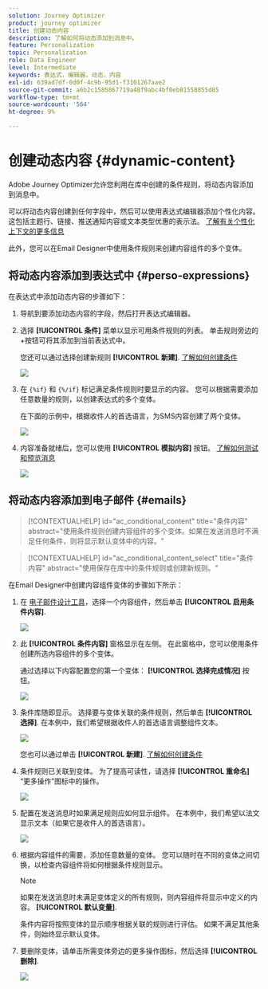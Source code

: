 ```yaml
---
solution: Journey Optimizer
product: journey optimizer
title: 创建动态内容
description: 了解如何将动态添加到消息中。
feature: Personalization
topic: Personalization
role: Data Engineer
level: Intermediate
keywords: 表达式，编辑器，动态，内容
exl-id: 639ad7df-0d0f-4c9b-95d1-f3101267aae2
source-git-commit: a6b2c1585867719a48f9abc4bf0eb81558855d85
workflow-type: tm+mt
source-wordcount: '564'
ht-degree: 9%

---
```


# 创建动态内容 {#dynamic-content}

Adobe Journey Optimizer允许您利用在库中创建的条件规则，将动态内容添加到消息中。

可以将动态内容创建到任何字段中，然后可以使用表达式编辑器添加个性化内容。 这包括主题行、链接、推送通知内容或文本类型优惠的表示法。 [了解有关个性化上下文的更多信息](personalization-contexts.md)

此外，您可以在Email Designer中使用条件规则来创建内容组件的多个变体。

## 将动态内容添加到表达式中 {#perso-expressions}

在表达式中添加动态内容的步骤如下：

1. 导航到要添加动态内容的字段，然后打开表达式编辑器。

1. 选择 **[!UICONTROL 条件]** 菜单以显示可用条件规则的列表。 单击规则旁边的+按钮可将其添加到当前表达式中。

   您还可以通过选择创建新规则 **[!UICONTROL 新建]**. [了解如何创建条件](create-conditions.md)

   ![](assets/conditions-expression.png)

1. 在 `{%if}` 和 `{%/if}` 标记满足条件规则时要显示的内容。 您可以根据需要添加任意数量的规则，以创建表达式的多个变体。

   在下面的示例中，根据收件人的首选语言，为SMS内容创建了两个变体。

   ![](assets/conditions-language-sample.png)

1. 内容准备就绪后，您可以使用 **[!UICONTROL 模拟内容]** 按钮。 [了解如何测试和预览消息](../content-management/preview-test.md)

   ![](assets/conditions-preview.png)

## 将动态内容添加到电子邮件 {#emails}

>[!CONTEXTUALHELP]
>id="ac_conditional_content"
>title="条件内容"
>abstract="使用条件规则创建内容组件的多个变体。如果在发送消息时不满足任何条件，则将显示默认变体中的内容。"

>[!CONTEXTUALHELP]
>id="ac_conditional_content_select"
>title="条件内容"
>abstract="使用保存在库中的条件规则或创建新规则。"

在Email Designer中创建内容组件变体的步骤如下所示：

1. 在 [电子邮件设计工具](../email/content-from-scratch.md)，选择一个内容组件，然后单击 **[!UICONTROL 启用条件内容]**.

   ![](assets/conditions-enable-conditional.png)

1. 此 **[!UICONTROL 条件内容]** 窗格显示在左侧。 在此窗格中，您可以使用条件创建所选内容组件的多个变体。

   通过选择以下内容配置您的第一个变体： **[!UICONTROL 选择完成情况]** 按钮。

   ![](assets/conditions-apply.png)

1. 条件库随即显示。 选择要与变体关联的条件规则，然后单击 **[!UICONTROL 选择]**. 在本例中，我们希望根据收件人的首选语言调整组件文本。

   ![](assets/conditions-select.png)

   您也可以通过单击 **[!UICONTROL 新建]**. [了解如何创建条件](create-conditions.md)

1. 条件规则已关联到变体。 为了提高可读性，请选择 **[!UICONTROL 重命名]** “更多操作”图标中的操作。

   ![](assets/conditions-rename.png)

1. 配置在发送消息时如果满足规则应如何显示组件。 在本例中，我们希望以法文显示文本（如果它是收件人的首选语言）。

   ![](assets/conditions-design.png)

1. 根据内容组件的需要，添加任意数量的变体。 您可以随时在不同的变体之间切换，以检查内容组件将如何根据条件规则显示。

   >[!NOTE]
   >如果在发送消息时未满足变体定义的所有规则，则内容组件将显示中定义的内容。 **[!UICONTROL 默认变量]**.
   >
   >条件内容将按照变体的显示顺序根据关联的规则进行评估。 如果不满足其他条件，则始终显示默认变体。

1. 要删除变体，请单击所需变体旁边的更多操作图标，然后选择 **[!UICONTROL 删除]**.

   ![](assets/conditions-delete.png)
